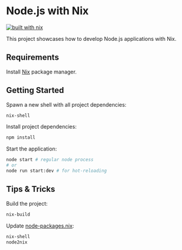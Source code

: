# Node.js with Nix

[![built with nix](https://builtwithnix.org/badge.svg)](https://builtwithnix.org)

This project showcases how to develop Node.js applications with Nix.

## Requirements

Install [Nix](https://nixos.org/nix) package manager.

## Getting Started

Spawn a new shell with all project dependencies:

```sh
nix-shell
```

Install project dependencies:

```sh
npm install
```

Start the application:

```sh
node start # regular node process
# or
node run start:dev # for hot-reloading
```

## Tips & Tricks

Build the project:

```sh
nix-build
```

Update [node-packages.nix](node-packages.nix):

```sh
nix-shell
node2nix
```
